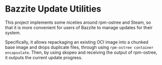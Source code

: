 # Bazzite Update Utilities
This project implements some niceties around rpm-ostree and Steam, so that it
is more convenient for users of Bazzite to manage updates for their system.

Specifically, it allows repackaging an existing OCI image into a chunked base
image and drops duplicate files, through using `rpm-ostree container encapsulate`.
Then, by using skopeo and receiving the output of rpm-ostree, it outputs
the current update progress.